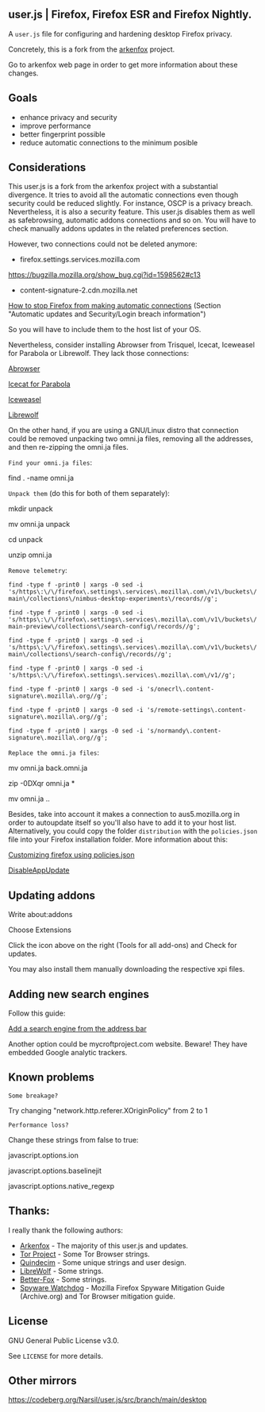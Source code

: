 ## user.js | Firefox, Firefox ESR and Firefox Nightly.
A `user.js` file for configuring and hardening desktop Firefox privacy.

Concretely, this is a fork from the [arkenfox](https://github.com/arkenfox/user.js) project.

Go to arkenfox web page in order to get more information about these changes.


## Goals

* enhance privacy and security
* improve performance
* better fingerprint possible
* reduce automatic connections to the minimum posible

## Considerations

This user.js is a fork from the arkenfox project with a substantial divergence. It tries to avoid all the automatic connections even though security could be reduced slightly.
For instance, OSCP is a privacy breach. Nevertheless, it is also a security feature. This user.js disables them as well as safebrowsing, automatic addons connections and so on. You will have to check manually addons updates in the related preferences section.

However, two connections could not be deleted anymore:

* firefox.settings.services.mozilla.com

https://bugzilla.mozilla.org/show_bug.cgi?id=1598562#c13

* content-signature-2.cdn.mozilla.net

[How to stop Firefox from making automatic connections](https://support.mozilla.org/en-US/kb/how-stop-firefox-making-automatic-connections)
(Section "Automatic updates and Security/Login breach information")

So you will have to include them to the host list of your OS.


Nevertheless, consider installing Abrowser from Trisquel, Icecat, Iceweasel for Parabola or Librewolf. They lack those connections:

[Abrowser](https://archive.trisquel.info/trisquel/pool/main/f/firefox/?C=S;O=D)

[Icecat for Parabola](https://www.parabola.nu/packages/libre/x86_64/icecat/download/)

[Iceweasel](https://www.parabola.nu/packages/libre/x86_64/iceweasel/download/)

[Librewolf](https://librewolf.net/)


On the other hand, if you are using a GNU/Linux distro that connection could be removed unpacking two omni.ja files, removing all the addresses, and then re-zipping the omni.ja files.


`Find your omni.ja files`:

find . -name omni.ja



`Unpack them` (do this for both of them separately):

mkdir unpack

mv omni.ja unpack

cd unpack

unzip omni.ja



`Remove telemetry`:

`find -type f -print0 | xargs -0 sed -i 's/https\:\/\/firefox\.settings\.services\.mozilla\.com\/v1\/buckets\/main\/collections\/nimbus-desktop-experiments\/records//g';
`

`find -type f -print0 | xargs -0 sed -i 's/https\:\/\/firefox\.settings\.services\.mozilla\.com\/v1\/buckets\/main-preview\/collections\/search-config\/records//g';`

`find -type f -print0 | xargs -0 sed -i 's/https\:\/\/firefox\.settings\.services\.mozilla\.com\/v1\/buckets\/main\/collections\/search-config\/records//g';
`

`find -type f -print0 | xargs -0 sed -i 's/https\:\/\/firefox\.settings\.services\.mozilla\.com\/v1//g';
`

`find -type f -print0 | xargs -0 sed -i 's/onecrl\.content-signature\.mozilla\.org//g';
`

`find -type f -print0 | xargs -0 sed -i 's/remote-settings\.content-signature\.mozilla\.org//g';
`

`find -type f -print0 | xargs -0 sed -i 's/normandy\.content-signature\.mozilla\.org//g';
`

`Replace the omni.ja files`:

mv omni.ja back.omni.ja

zip -0DXqr omni.ja *

mv omni.ja .. 


Besides, take into account it makes a connection to aus5.mozilla.org in order to autoupdate itself so you'll also have to add it to your host list.
Alternatively, you could copy the folder `distribution` with the `policies.json` file into your Firefox installation folder. More information about this:

[Customizing firefox using policies.json](https://support.mozilla.org/en-US/kb/customizing-firefox-using-policiesjson)

[DisableAppUpdate](https://github.com/mozilla/policy-templates/blob/master/README.md#disableappupdate)



## Updating addons

Write about:addons

Choose Extensions

Click the icon above on the right (Tools for all add-ons) and Check for updates.

You may also install them manually downloading the respective xpi files.


## Adding new search engines

Follow this guide:

[Add a search engine from the address bar](https://support.mozilla.org/en-US/kb/add-or-remove-search-engine-firefox#w_add-a-search-engine-from-the-address-bar)

Another option could be mycroftproject.com website. Beware! They have embedded Google analytic trackers.


## Known problems

`Some breakage?`

Try changing "network.http.referer.XOriginPolicy" from 2 to 1


`Performance loss?`

Change these strings from false to true:

javascript.options.ion

javascript.options.baselinejit

javascript.options.native_regexp



## Thanks:

I really thank the following authors:

* [Arkenfox](https://github.com/arkenfox/user.js) - The majority of this user.js and updates.
* [Tor Project](https://www.torproject.org) - Some Tor Browser strings.
* [Quindecim](https://git.nixnet.xyz/quindecim/mobile_user.js) - Some unique strings and user design.
* [LibreWolf](https://gitlab.com/librewolf-community) - Some strings.
* [Better-Fox](https://github.com/yokoffing/Better-Fox) - Some strings.
* [Spyware Watchdog](https://spyware.neocities.org/) - Mozilla Firefox Spyware Mitigation Guide (Archive.org) and Tor Browser mitigation guide.

## License

GNU General Public License v3.0.

See `LICENSE` for more details.

## Other mirrors

https://codeberg.org/Narsil/user.js/src/branch/main/desktop